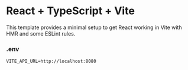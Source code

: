 # React + TypeScript + Vite

This template provides a minimal setup to get React working in Vite with HMR and some ESLint rules.

### .env

```
VITE_API_URL=http://localhost:8080
```
